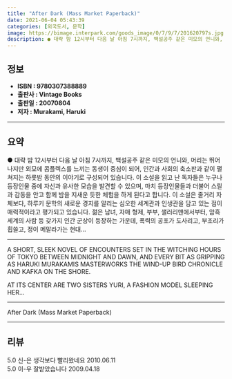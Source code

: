 ```yaml
---
title: "After Dark (Mass Market Paperback)"
date: 2021-06-04 05:43:39
categories: [외국도서, 문학]
image: https://bimage.interpark.com/goods_image/0/7/9/7/201620797s.jpg
description: ● 대략 밤 12시부터 다음 날 아침 7시까지, 백설공주 같은 미모의 언니와, 머리는 뛰어나지만 외모에 콤플렉스를 느끼는 동생이 중심이 되어, 인간과 사회의 축소판과 같이 펼쳐지는 하룻밤 동안의 이야기로 구성되어 있습니다. 이 소설을 읽고 난 독자들은 누구나 등장인물 중에 자신과 유사
---
```


## **정보**

- **ISBN : 9780307388889**
- **출판사 : Vintage Books**
- **출판일 : 20070804**
- **저자 : Murakami, Haruki**

------



## **요약**

●  대략 밤 12시부터 다음 날 아침 7시까지, 백설공주 같은 미모의 언니와, 머리는 뛰어나지만 외모에 콤플렉스를 느끼는 동생이 중심이 되어, 인간과 사회의 축소판과 같이 펼쳐지는 하룻밤 동안의 이야기로 구성되어 있습니다. 이 소설을 읽고 난 독자들은 누구나 등장인물 중에 자신과 유사한 모습을 발견할 수 있으며, 마치 등장인물들과 더불어 스릴과 감동을 안고 함께 밤을 지새운 듯한 체험을 하게 된다고 합니다. 이 소설은 줄거리 자체보다, 하루키 문학의 새로운 경지를 알리는 심오한 세계관과 인생관을 담고 있는 점이 매력적이라고 평가되고 있습니다. 젊은 남녀, 자매 형제, 부부, 샐러리맨에서부터, 암흑세계의 사람 등 갖가지 인간 군상이 등장하는 가운데, 폭력의 공포가 도사리고, 부조리가 휩쓸고, 정이 메말라가는 현대...

------

A SHORT, SLEEK NOVEL OF ENCOUNTERS SET IN THE WITCHING HOURS OF TOKYO BETWEEN MIDNIGHT AND DAWN, AND EVERY BIT AS GRIPPING AS HARUKI MURAKAMIS MASTERWORKS THE WIND-UP BIRD CHRONICLE AND KAFKA ON THE SHORE.

AT ITS CENTER ARE TWO SISTERS YURI, A FASHION MODEL SLEEPING HER... 

------


After Dark (Mass Market Paperback) 

------


## **리뷰** 

5.0 신-은 생각보다 빨리왔네요 2010.06.11 <br/>5.0 이-우 잘받았습니다  2009.04.18 <br/>